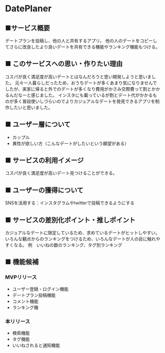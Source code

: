 # DatePlaner
## ■サービス概要
デートプランを投稿し、他の人と共有するアプリ。
他の人のデートをコピーしてさらに改良したより良いデートを共有できる機能やランキング機能もつける。

## ■ このサービスへの思い・作りたい理由
コスパが良く満足度が高いデートとはなんだろうと思い開発しようと思いました。
元々一人暮らしだったため、おうちデートが多くあまり気になりませんでしたが、実家に帰ると外でのデートが多くなり費用がかさみ交際費って割とかかるんだなーと感じました。
インスタにも載っているが割とデート代がかかるものが多く普段使いしづらいのでよりカジュアルなデートを発見できるアプリを制作したいと思いました。


## ■ ユーザー層について
* カップル
* 異性が欲しい方（こんなデートがしたいという願望がある）

## ■ サービスの利用イメージ
コスパが良く満足度が高いデート見つけることができる。

## ■ ユーザーの獲得について
SNSを活用する：インスタグラムやtwitterで投稿できるようにする

## ■ サービスの差別化ポイント・推しポイント
カジュアルなデートに限定しているため、求めているデートがヒットしやすい。
いろんな観点からのランキングをつけるため、いろんなデートが人の目に触れやすくなる。
 例　いいねの数のランキング、タグ別ランキング

## ■ 機能候補
### MVPリリース
* ユーザー登録・ログイン機能
* デートプラン投稿機能
* コメント機能
* ランキング機

### 本リリース
* 検索機能
* タグ機能
* いいねされると通知機能
